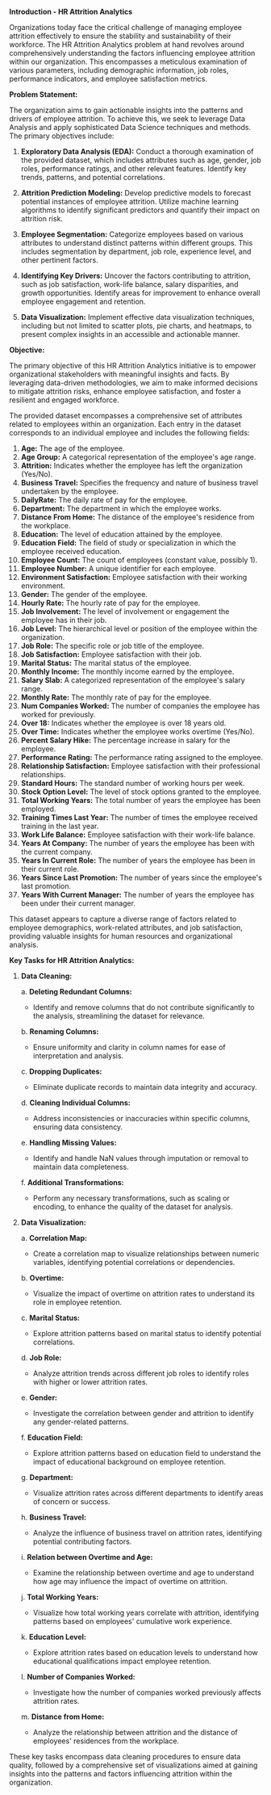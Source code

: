 **Introduction - HR Attrition Analytics**

Organizations today face the critical challenge of managing employee attrition effectively to ensure the stability and sustainability of their workforce. The HR Attrition Analytics problem at hand revolves around comprehensively understanding the factors influencing employee attrition within our organization. This encompasses a meticulous examination of various parameters, including demographic information, job roles, performance indicators, and employee satisfaction metrics.

**Problem Statement:**

The organization aims to gain actionable insights into the patterns and drivers of employee attrition. To achieve this, we seek to leverage Data Analysis and apply sophisticated Data Science techniques and methods. The primary objectives include:

1. **Exploratory Data Analysis (EDA):** Conduct a thorough examination of the provided dataset, which includes attributes such as age, gender, job roles, performance ratings, and other relevant features. Identify key trends, patterns, and potential correlations.

2. **Attrition Prediction Modeling:** Develop predictive models to forecast potential instances of employee attrition. Utilize machine learning algorithms to identify significant predictors and quantify their impact on attrition risk.

3. **Employee Segmentation:** Categorize employees based on various attributes to understand distinct patterns within different groups. This includes segmentation by department, job role, experience level, and other pertinent factors.

4. **Identifying Key Drivers:** Uncover the factors contributing to attrition, such as job satisfaction, work-life balance, salary disparities, and growth opportunities. Identify areas for improvement to enhance overall employee engagement and retention.

5. **Data Visualization:** Implement effective data visualization techniques, including but not limited to scatter plots, pie charts, and heatmaps, to present complex insights in an accessible and actionable manner.

**Objective:**

The primary objective of this HR Attrition Analytics initiative is to empower organizational stakeholders with meaningful insights and facts. By leveraging data-driven methodologies, we aim to make informed decisions to mitigate attrition risks, enhance employee satisfaction, and foster a resilient and engaged workforce.

The provided dataset encompasses a comprehensive set of attributes related to employees within an organization. Each entry in the dataset corresponds to an individual employee and includes the following fields:

1. **Age:** The age of the employee.
2. **Age Group:** A categorical representation of the employee's age range.
3. **Attrition:** Indicates whether the employee has left the organization (Yes/No).
4. **Business Travel:** Specifies the frequency and nature of business travel undertaken by the employee.
5. **DailyRate:** The daily rate of pay for the employee.
6. **Department:** The department in which the employee works.
7. **Distance From Home:** The distance of the employee's residence from the workplace.
8. **Education:** The level of education attained by the employee.
9. **Education Field:** The field of study or specialization in which the employee received education.
10. **Employee Count:** The count of employees (constant value, possibly 1).
11. **Employee Number:** A unique identifier for each employee.
12. **Environment Satisfaction:** Employee satisfaction with their working environment.
13. **Gender:** The gender of the employee.
14. **Hourly Rate:** The hourly rate of pay for the employee.
15. **Job Involvement:** The level of involvement or engagement the employee has in their job.
16. **Job Level:** The hierarchical level or position of the employee within the organization.
17. **Job Role:** The specific role or job title of the employee.
18. **Job Satisfaction:** Employee satisfaction with their job.
19. **Marital Status:** The marital status of the employee.
20. **Monthly Income:** The monthly income earned by the employee.
21. **Salary Slab:** A categorized representation of the employee's salary range.
22. **Monthly Rate:** The monthly rate of pay for the employee.
23. **Num Companies Worked:** The number of companies the employee has worked for previously.
24. **Over 18:** Indicates whether the employee is over 18 years old.
25. **Over Time:** Indicates whether the employee works overtime (Yes/No).
26. **Percent Salary Hike:** The percentage increase in salary for the employee.
27. **Performance Rating:** The performance rating assigned to the employee.
28. **Relationship Satisfaction:** Employee satisfaction with their professional relationships.
29. **Standard Hours:** The standard number of working hours per week.
30. **Stock Option Level:** The level of stock options granted to the employee.
31. **Total Working Years:** The total number of years the employee has been employed.
32. **Training Times Last Year:** The number of times the employee received training in the last year.
33. **Work Life Balance:** Employee satisfaction with their work-life balance.
34. **Years At Company:** The number of years the employee has been with the current company.
35. **Years In Current Role:** The number of years the employee has been in their current role.
36. **Years Since Last Promotion:** The number of years since the employee's last promotion.
37. **Years With Current Manager:** The number of years the employee has been under their current manager.

This dataset appears to capture a diverse range of factors related to employee demographics, work-related attributes, and job satisfaction, providing valuable insights for human resources and organizational analysis.

**Key Tasks for HR Attrition Analytics:**

1. **Data Cleaning:**

   a. **Deleting Redundant Columns:**
      - Identify and remove columns that do not contribute significantly to the analysis, streamlining the dataset for relevance.

   b. **Renaming Columns:**
      - Ensure uniformity and clarity in column names for ease of interpretation and analysis.

   c. **Dropping Duplicates:**
      - Eliminate duplicate records to maintain data integrity and accuracy.

   d. **Cleaning Individual Columns:**
      - Address inconsistencies or inaccuracies within specific columns, ensuring data consistency.

   e. **Handling Missing Values:**
      - Identify and handle NaN values through imputation or removal to maintain data completeness.

   f. **Additional Transformations:**
      - Perform any necessary transformations, such as scaling or encoding, to enhance the quality of the dataset for analysis.

2. **Data Visualization:**

   a. **Correlation Map:**
      - Create a correlation map to visualize relationships between numeric variables, identifying potential correlations or dependencies.

   b. **Overtime:**
      - Visualize the impact of overtime on attrition rates to understand its role in employee retention.

   c. **Marital Status:**
      - Explore attrition patterns based on marital status to identify potential correlations.

   d. **Job Role:**
      - Analyze attrition trends across different job roles to identify roles with higher or lower attrition rates.

   e. **Gender:**
      - Investigate the correlation between gender and attrition to identify any gender-related patterns.

   f. **Education Field:**
      - Explore attrition patterns based on education field to understand the impact of educational background on employee retention.

   g. **Department:**
      - Visualize attrition rates across different departments to identify areas of concern or success.

   h. **Business Travel:**
      - Analyze the influence of business travel on attrition rates, identifying potential contributing factors.

   i. **Relation between Overtime and Age:**
      - Examine the relationship between overtime and age to understand how age may influence the impact of overtime on attrition.

   j. **Total Working Years:**
      - Visualize how total working years correlate with attrition, identifying patterns based on employees' cumulative work experience.

   k. **Education Level:**
      - Explore attrition rates based on education levels to understand how educational qualifications impact employee retention.

   l. **Number of Companies Worked:**
      - Investigate how the number of companies worked previously affects attrition rates.

   m. **Distance from Home:**
      - Analyze the relationship between attrition and the distance of employees' residences from the workplace.

These key tasks encompass data cleaning procedures to ensure data quality, followed by a comprehensive set of visualizations aimed at gaining insights into the patterns and factors influencing attrition within the organization.
